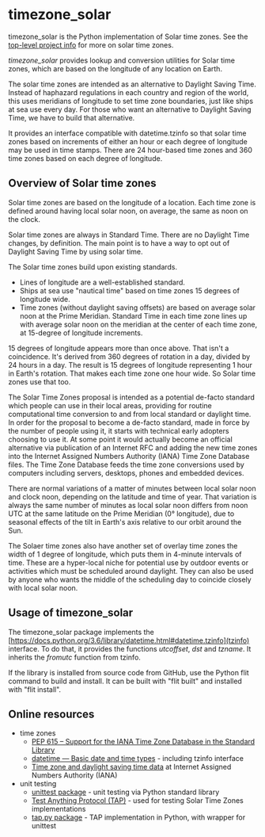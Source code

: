 timezone_solar
==============

timezone_solar is the Python implementation of Solar time zones.
See the [top-level project info](https://github.com/ikluft/LongitudeTZ) for more on solar time zones.

_timezone_solar_ provides lookup and conversion utilities for Solar time zones, which are based on
the longitude of any location on Earth.

The solar time zones are intended as an alternative to Daylight Saving Time.
Instead of haphazard regulations in each country and region of the world, this uses meridians of longitude to set
time zone boundaries, just like ships at sea use every day.
For those who want an alternative to Daylight Saving Time, we have to build that alternative.

It provides an interface compatible with datetime.tzinfo so that solar time zones based on increments
of either an hour or each degree of longitude may be used in time stamps.
There are 24 hour-based time zones and 360 time zones based on each degree of longitude.

Overview of Solar time zones
----------------------------

Solar time zones are based on the longitude of a location. Each time zone is defined around having local solar noon, on average, the same as noon on the clock.

Solar time zones are always in Standard Time. There are no Daylight Time changes, by definition. The main point is to have a way to opt out of Daylight Saving Time by using solar time.

The Solar time zones build upon existing standards.
* Lines of longitude are a well-established standard.
* Ships at sea use "nautical time" based on time zones 15 degrees of longitude wide.
* Time zones (without daylight saving offsets) are based on average solar noon at the Prime Meridian. Standard Time in each time zone lines up with average solar noon on the meridian at the center of each time zone, at 15-degree of longitude increments.

15 degrees of longitude appears more than once above. That isn't a coincidence. It's derived from 360 degrees of rotation in a day, divided by 24 hours in a day. The result is 15 degrees of longitude representing 1 hour in Earth's rotation. That makes each time zone one hour wide. So Solar time zones use that too.

The Solar Time Zones proposal is intended as a potential de-facto standard which people can use in their local areas, providing for routine computational time conversion to and from local standard or daylight time. In order for the proposal to become a de-facto standard, made in force by the number of people using it, it starts with technical early adopters choosing to use it. At some point it would actually become an official alternative via publication of an Internet RFC and adding the new time zones into the Internet Assigned Numbers Authority (IANA) Time Zone Database files. The Time Zone Database feeds the time zone conversions used by computers including servers, desktops, phones and embedded devices.

There are normal variations of a matter of minutes between local solar noon and clock noon, depending on the latitude and time of year. That variation is always the same number of minutes as local solar noon differs from noon UTC at the same latitude on the Prime Meridian (0° longitude), due to seasonal effects of the tilt in Earth's axis relative to our orbit around the Sun.

The Solaer time zones also have another set of overlay time zones the width of 1 degree of longitude, which puts them in 4-minute intervals of time. These are a hyper-local niche for potential use by outdoor events or activities which must be scheduled around daylight. They can also be used by anyone who wants the middle of the scheduling day to coincide closely with local solar noon.

Usage of timezone_solar
-----------------------

The timezone_solar package implements the [https://docs.python.org/3.6/library/datetime.html#datetime.tzinfo](tzinfo)
interface.
To do that, it provides the functions _utcoffset_, _dst_ and _tzname_.
It inherits the _fromutc_ function from tzinfo.

If the library is installed from source code from GitHub, use the Python flit command to build and install. It can be built with "flit built" and installed with "flit install".

Online resources
----------------

* time zones
  * [PEP 615 – Support for the IANA Time Zone Database in the Standard Library](https://peps.python.org/pep-0615/)
  * [datetime — Basic date and time types](https://docs.python.org/3/library/datetime.html) - including tzinfo interface
  * [Time zone and daylight saving time data](https://data.iana.org/time-zones/tz-link.html) at Internet Assigned Numbers Authority (IANA)
* unit testing
  * [unittest package](https://docs.python.org/3/library/unittest.html) - unit testing via Python standard library
  * [Test Anything Protocol (TAP)](https://testanything.org/) - used for testing Solar Time Zones implementations
  * [tap.py package](https://tappy.readthedocs.io/en/latest/) - TAP implementation in Python, with wrapper for unittest
